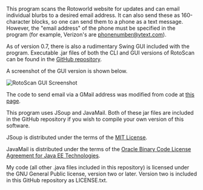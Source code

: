 This program scans the Rotoworld website for updates and can email individual
blurbs to a desired email address. It can also send these as 160-character
blocks, so one can send them to a phone as a text message. However, the "email
address" of the phone must be specified in the program (for example, Verizon's
are phonenumber@vtext.com).

As of version 0.7, there is also a rudimentary Swing GUI included with the
program. Executable .jar files of both the CLI and GUI versions of RotoScan
can be found in the [GitHub repository](https://github.com/TheCrittaC/RotoScan).

A screenshot of the GUI version is shown below.

![RotoScan GUI Screenshot](https://i.minus.com/ib2m3J61tI0Ht5.png)

The code to send email via a GMail address was modified from code at [this page](http://www.mkyong.com/java/javamail-api-sending-email-via-gmail-smtp-example/).

This program uses JSoup and JavaMail. Both of these jar files are included in
the GitHub repository if you wish to compile your own version of this software.

JSoup is distributed under the terms of the [MIT License](http://opensource.org/licenses/MIT).

JavaMail is distributed under the terms of the [Oracle Binary Code License
Agreement for Java EE Technologies](http://download.oracle.com/otn-pub/java/licenses/OTN_JavaEE_Legacy_Binary-Code-License_30Jan2012.txt).

My code (all other .java files included in this repository) is licensed under
the GNU General Public license, version two or later. Version two is included
in this GitHub repository as LICENSE.txt.